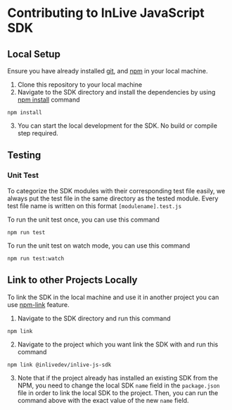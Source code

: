 # Contributing to InLive JavaScript SDK

## Local Setup

Ensure you have already installed [git](https://git-scm.com/), and [npm](https://nodejs.org/en/) in your local machine.

1. Clone this repository to your local machine
2. Navigate to the SDK directory and install the dependencies by using [npm install](https://docs.npmjs.com/cli/v8/commands/npm-install) command
```
npm install
```
3. You can start the local development for the SDK. No build or compile step required.

## Testing

### Unit Test
To categorize the SDK modules with their corresponding test file easily, we always put the test file in the same directory as the tested module. Every test file name is written on this format `[modulename].test.js`

To run the unit test once, you can use this command
```
npm run test
```

To run the unit test on watch mode, you can use this command
```
npm run test:watch
```

## Link to other Projects Locally
To link the SDK in the local machine and use it in another project you can use [npm-link](https://docs.npmjs.com/cli/v8/commands/npm-link) feature.

1. Navigate to the SDK directory and run this command

```
npm link
```

2. Navigate to the project which you want link the SDK with and run this command

```
npm link @inlivedev/inlive-js-sdk
```

3. Note that if the project already has installed an existing SDK from the NPM, you need to change the local SDK `name` field in the `package.json` file in order to link the local SDK to the project. Then, you can run the command above with the exact value of the new `name` field.
